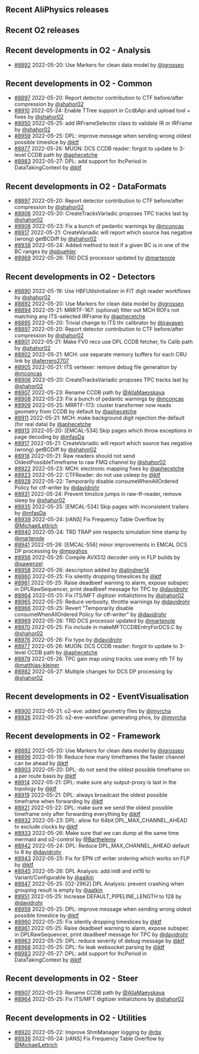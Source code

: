 ## Recent AliPhysics releases
## Recent O2 releases
## Recent developments in O2 - Analysis
- [\#8892](https://github.com/AliceO2Group/AliceO2/pull/8892) 2022-05-20: Use Markers for clean data model by [@jgrosseo](https://github.com/jgrosseo)
## Recent developments in O2 - Common
- [\#8897](https://github.com/AliceO2Group/AliceO2/pull/8897) 2022-05-20: Report detector contribution to CTF before/after compression by [@shahor02](https://github.com/shahor02)
- [\#8910](https://github.com/AliceO2Group/AliceO2/pull/8910) 2022-05-24: Enable TTree support in CcdbApi and upload tool + fixes by [@shahor02](https://github.com/shahor02)
- [\#8950](https://github.com/AliceO2Group/AliceO2/pull/8950) 2022-05-25: add IRFrameSelector class to validate IR or IRFrame by [@shahor02](https://github.com/shahor02)
- [\#8959](https://github.com/AliceO2Group/AliceO2/pull/8959) 2022-05-25: DPL: improve message when sending wrong oldest possible timeslice by [@ktf](https://github.com/ktf)
- [\#8977](https://github.com/AliceO2Group/AliceO2/pull/8977) 2022-05-26: MUON: DCS CCDB reader: forgot to update to 3-level CCDB path by [@aphecetche](https://github.com/aphecetche)
- [\#8983](https://github.com/AliceO2Group/AliceO2/pull/8983) 2022-05-27: DPL: add support for lhcPeriod in DataTakingContext by [@ktf](https://github.com/ktf)
## Recent developments in O2 - DataFormats
- [\#8897](https://github.com/AliceO2Group/AliceO2/pull/8897) 2022-05-20: Report detector contribution to CTF before/after compression by [@shahor02](https://github.com/shahor02)
- [\#8906](https://github.com/AliceO2Group/AliceO2/pull/8906) 2022-05-20: CreateTracksVariadic proposes TPC tracks last by [@shahor02](https://github.com/shahor02)
- [\#8908](https://github.com/AliceO2Group/AliceO2/pull/8908) 2022-05-23: Fix a bunch of pedantic warnings by [@mconcas](https://github.com/mconcas)
- [\#8917](https://github.com/AliceO2Group/AliceO2/pull/8917) 2022-05-21: CreateVariadic will report which source has negative (wrong) getBCDiff by [@shahor02](https://github.com/shahor02)
- [\#8938](https://github.com/AliceO2Group/AliceO2/pull/8938) 2022-05-24: Added method to test if a given BC is in one of the BC ranges by [@pbuehler](https://github.com/pbuehler)
- [\#8969](https://github.com/AliceO2Group/AliceO2/pull/8969) 2022-05-26: TRD DCS processor updated by [@martenole](https://github.com/martenole)
## Recent developments in O2 - Detectors
- [\#8890](https://github.com/AliceO2Group/AliceO2/pull/8890) 2022-05-19: Use HBFUtilsInitializer in FIT digit reader workflows by [@shahor02](https://github.com/shahor02)
- [\#8892](https://github.com/AliceO2Group/AliceO2/pull/8892) 2022-05-20: Use Markers for clean data model by [@jgrosseo](https://github.com/jgrosseo)
- [\#8894](https://github.com/AliceO2Group/AliceO2/pull/8894) 2022-05-21: MRRTF-167: (optional) filter out MCH ROFs not matching any ITS-selected IRFrame by [@aphecetche](https://github.com/aphecetche)
- [\#8895](https://github.com/AliceO2Group/AliceO2/pull/8895) 2022-05-20: Trivial change to ITS thr calibrator by [@iravasen](https://github.com/iravasen)
- [\#8897](https://github.com/AliceO2Group/AliceO2/pull/8897) 2022-05-20: Report detector contribution to CTF before/after compression by [@shahor02](https://github.com/shahor02)
- [\#8901](https://github.com/AliceO2Group/AliceO2/pull/8901) 2022-05-21: Make FV0 reco use DPL CCDB fetcher, fix Calib path by [@shahor02](https://github.com/shahor02)
- [\#8902](https://github.com/AliceO2Group/AliceO2/pull/8902) 2022-05-21: MCH: use separate memory buffers for each CRU link by [@aferrero2707](https://github.com/aferrero2707)
- [\#8905](https://github.com/AliceO2Group/AliceO2/pull/8905) 2022-05-21: ITS vertexer: remove debug file generation by [@mconcas](https://github.com/mconcas)
- [\#8906](https://github.com/AliceO2Group/AliceO2/pull/8906) 2022-05-20: CreateTracksVariadic proposes TPC tracks last by [@shahor02](https://github.com/shahor02)
- [\#8907](https://github.com/AliceO2Group/AliceO2/pull/8907) 2022-05-23: Rename CCDB path by [@AllaMaevskaya](https://github.com/AllaMaevskaya)
- [\#8908](https://github.com/AliceO2Group/AliceO2/pull/8908) 2022-05-23: Fix a bunch of pedantic warnings by [@mconcas](https://github.com/mconcas)
- [\#8909](https://github.com/AliceO2Group/AliceO2/pull/8909) 2022-05-25: MRRTF-173: cluster transformer now reads geometry from CCDB by default by [@aphecetche](https://github.com/aphecetche)
- [\#8911](https://github.com/AliceO2Group/AliceO2/pull/8911) 2022-05-21: MCH: make background digit rejection the default (for real data) by [@aphecetche](https://github.com/aphecetche)
- [\#8913](https://github.com/AliceO2Group/AliceO2/pull/8913) 2022-05-20: [EMCAL-534] Skip pages which throw exceptions in page decoding by [@mfasDa](https://github.com/mfasDa)
- [\#8917](https://github.com/AliceO2Group/AliceO2/pull/8917) 2022-05-21: CreateVariadic will report which source has negative (wrong) getBCDiff by [@shahor02](https://github.com/shahor02)
- [\#8918](https://github.com/AliceO2Group/AliceO2/pull/8918) 2022-05-21: Raw readers should not send OldestPossibleTimeframe to raw FMQ channel by [@shahor02](https://github.com/shahor02)
- [\#8922](https://github.com/AliceO2Group/AliceO2/pull/8922) 2022-05-23: MCH: electronic mapping fixes by [@aphecetche](https://github.com/aphecetche)
- [\#8923](https://github.com/AliceO2Group/AliceO2/pull/8923) 2022-05-22: CTFReader: do not use usleep by [@ktf](https://github.com/ktf)
- [\#8928](https://github.com/AliceO2Group/AliceO2/pull/8928) 2022-05-22: Temporarily disable consumeWhenAllOrdered Policy for ctf-writer by [@davidrohr](https://github.com/davidrohr)
- [\#8931](https://github.com/AliceO2Group/AliceO2/pull/8931) 2022-05-24: Prevent timslice jumps in raw-tf-reader, remove sleep by [@shahor02](https://github.com/shahor02)
- [\#8935](https://github.com/AliceO2Group/AliceO2/pull/8935) 2022-05-25: [EMCAL-534] Skip pages with inconsistent trailers by [@mfasDa](https://github.com/mfasDa)
- [\#8939](https://github.com/AliceO2Group/AliceO2/pull/8939) 2022-05-24: [rANS] Fix Frequency Table Overflow by [@MichaelLettrich](https://github.com/MichaelLettrich)
- [\#8940](https://github.com/AliceO2Group/AliceO2/pull/8940) 2022-05-24: TRD TRAP sim respects simulation time stamp by [@martenole](https://github.com/martenole)
- [\#8941](https://github.com/AliceO2Group/AliceO2/pull/8941) 2022-05-26: [EMCAL-556] minor improvements in EMCAL DCS DP processing by [@mpoghos](https://github.com/mpoghos)
- [\#8956](https://github.com/AliceO2Group/AliceO2/pull/8956) 2022-05-26: Compile AVX512 decoder only in FLP builds by [@sawenzel](https://github.com/sawenzel)
- [\#8958](https://github.com/AliceO2Group/AliceO2/pull/8958) 2022-05-26: description added by [@alindner14](https://github.com/alindner14)
- [\#8960](https://github.com/AliceO2Group/AliceO2/pull/8960) 2022-05-25: Fix silently dropping timeslices by [@ktf](https://github.com/ktf)
- [\#8961](https://github.com/AliceO2Group/AliceO2/pull/8961) 2022-05-25: Raise deadbeef warning to alarm, expose subspec in DPLRawSequencer, print deadbeef message for TPC by [@davidrohr](https://github.com/davidrohr)
- [\#8964](https://github.com/AliceO2Group/AliceO2/pull/8964) 2022-05-25: Fix ITS/MFT digitizer initializtions by [@shahor02](https://github.com/shahor02)
- [\#8965](https://github.com/AliceO2Group/AliceO2/pull/8965) 2022-05-25: Reduce verbosity, throttle warnings by [@davidrohr](https://github.com/davidrohr)
- [\#8966](https://github.com/AliceO2Group/AliceO2/pull/8966) 2022-05-25: Revert "Temporarily disable consumeWhenAllOrdered Policy for ctf-writer" by [@davidrohr](https://github.com/davidrohr)
- [\#8969](https://github.com/AliceO2Group/AliceO2/pull/8969) 2022-05-26: TRD DCS processor updated by [@martenole](https://github.com/martenole)
- [\#8970](https://github.com/AliceO2Group/AliceO2/pull/8970) 2022-05-25: Fix include in makeMFTCCDBEntryForDCS.C by [@shahor02](https://github.com/shahor02)
- [\#8976](https://github.com/AliceO2Group/AliceO2/pull/8976) 2022-05-26: Fix typo by [@davidrohr](https://github.com/davidrohr)
- [\#8977](https://github.com/AliceO2Group/AliceO2/pull/8977) 2022-05-26: MUON: DCS CCDB reader: forgot to update to 3-level CCDB path by [@aphecetche](https://github.com/aphecetche)
- [\#8979](https://github.com/AliceO2Group/AliceO2/pull/8979) 2022-05-26: TPC gain map using tracks: use every nth TF by [@matthias-kleiner](https://github.com/matthias-kleiner)
- [\#8982](https://github.com/AliceO2Group/AliceO2/pull/8982) 2022-05-27: Multiple changes for DCS DP processing by [@shahor02](https://github.com/shahor02)
## Recent developments in O2 - EventVisualisation
- [\#8900](https://github.com/AliceO2Group/AliceO2/pull/8900) 2022-05-21: o2-eve: added geometry files by [@jmyrcha](https://github.com/jmyrcha)
- [\#8926](https://github.com/AliceO2Group/AliceO2/pull/8926) 2022-05-25: o2-eve-workflow: generating phos, by [@jmyrcha](https://github.com/jmyrcha)
## Recent developments in O2 - Framework
- [\#8892](https://github.com/AliceO2Group/AliceO2/pull/8892) 2022-05-20: Use Markers for clean data model by [@jgrosseo](https://github.com/jgrosseo)
- [\#8896](https://github.com/AliceO2Group/AliceO2/pull/8896) 2022-05-19: Reduce how many timeframes the faster channel can be ahead by [@ktf](https://github.com/ktf)
- [\#8903](https://github.com/AliceO2Group/AliceO2/pull/8903) 2022-05-20: DPL: do not send the oldest possible timeframe on a per route basis by [@ktf](https://github.com/ktf)
- [\#8914](https://github.com/AliceO2Group/AliceO2/pull/8914) 2022-05-21: DPL: make sure any output-proxy is last in the topology by [@ktf](https://github.com/ktf)
- [\#8919](https://github.com/AliceO2Group/AliceO2/pull/8919) 2022-05-21: DPL: always broadcast the oldest possible timeframe when forwarding by [@ktf](https://github.com/ktf)
- [\#8921](https://github.com/AliceO2Group/AliceO2/pull/8921) 2022-05-22: DPL: make sure we send the oldest possible timeframe only after forwarding everything by [@ktf](https://github.com/ktf)
- [\#8932](https://github.com/AliceO2Group/AliceO2/pull/8932) 2022-05-23: DPL: allow for 64bit DPL_MAX_CHANNEL_AHEAD to exclude clocks by [@ktf](https://github.com/ktf)
- [\#8933](https://github.com/AliceO2Group/AliceO2/pull/8933) 2022-05-26: Make sure that we can dump at the same time mermaid and o2-control by [@Barthelemy](https://github.com/Barthelemy)
- [\#8942](https://github.com/AliceO2Group/AliceO2/pull/8942) 2022-05-24: DPL: Reduce DPL_MAX_CHANNEL_AHEAD default to 8 by [@davidrohr](https://github.com/davidrohr)
- [\#8943](https://github.com/AliceO2Group/AliceO2/pull/8943) 2022-05-25: Fix for EPN ctf writer ordering which works on FLP by [@ktf](https://github.com/ktf)
- [\#8945](https://github.com/AliceO2Group/AliceO2/pull/8945) 2022-05-26: DPL Analysis: add int8 and int16 to Variant/Configurable by [@aalkin](https://github.com/aalkin)
- [\#8947](https://github.com/AliceO2Group/AliceO2/pull/8947) 2022-05-25: [O2-2962] DPL Analysis: prevent crashing when grouping result is empty by [@aalkin](https://github.com/aalkin)
- [\#8951](https://github.com/AliceO2Group/AliceO2/pull/8951) 2022-05-25: Increase DEFAULT_PIPELINE_LENGTH to 128 by [@davidrohr](https://github.com/davidrohr)
- [\#8959](https://github.com/AliceO2Group/AliceO2/pull/8959) 2022-05-25: DPL: improve message when sending wrong oldest possible timeslice by [@ktf](https://github.com/ktf)
- [\#8960](https://github.com/AliceO2Group/AliceO2/pull/8960) 2022-05-25: Fix silently dropping timeslices by [@ktf](https://github.com/ktf)
- [\#8961](https://github.com/AliceO2Group/AliceO2/pull/8961) 2022-05-25: Raise deadbeef warning to alarm, expose subspec in DPLRawSequencer, print deadbeef message for TPC by [@davidrohr](https://github.com/davidrohr)
- [\#8963](https://github.com/AliceO2Group/AliceO2/pull/8963) 2022-05-25: DPL: reduce severity of debug message by [@ktf](https://github.com/ktf)
- [\#8968](https://github.com/AliceO2Group/AliceO2/pull/8968) 2022-05-25: DPL: fix leak websocket parsing by [@ktf](https://github.com/ktf)
- [\#8983](https://github.com/AliceO2Group/AliceO2/pull/8983) 2022-05-27: DPL: add support for lhcPeriod in DataTakingContext by [@ktf](https://github.com/ktf)
## Recent developments in O2 - Steer
- [\#8907](https://github.com/AliceO2Group/AliceO2/pull/8907) 2022-05-23: Rename CCDB path by [@AllaMaevskaya](https://github.com/AllaMaevskaya)
- [\#8964](https://github.com/AliceO2Group/AliceO2/pull/8964) 2022-05-25: Fix ITS/MFT digitizer initializtions by [@shahor02](https://github.com/shahor02)
## Recent developments in O2 - Utilities
- [\#8920](https://github.com/AliceO2Group/AliceO2/pull/8920) 2022-05-22: Improve ShmManager logging by [@rbx](https://github.com/rbx)
- [\#8939](https://github.com/AliceO2Group/AliceO2/pull/8939) 2022-05-24: [rANS] Fix Frequency Table Overflow by [@MichaelLettrich](https://github.com/MichaelLettrich)
